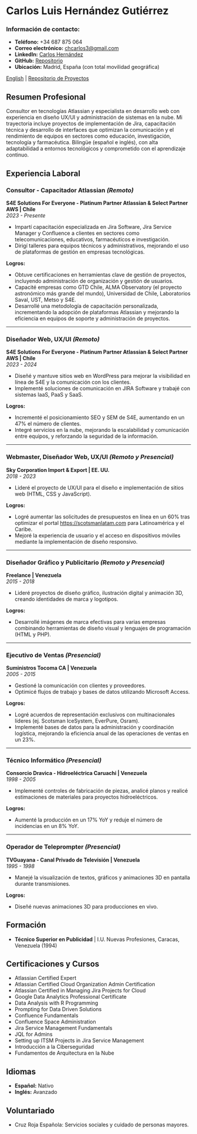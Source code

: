 
# Carlos Luis Hernández Gutiérrez

### Información de contacto:
- **Teléfono:** +34 687 875 064  
- **Correo electrónico:** chcarlos3@gmail.com  
- **LinkedIn:** [Carlos Hernández](https://linkedin.com/in/carloslhg)  
- **GitHub:** [Repositorio](https://carloslhg.github.io/Repositorio)  
- **Ubicación:** Madrid, España (con total movilidad geográfica)

 [English](./) | [Repositorio de Proyectos](../../README-es.md)

## Resumen Profesional
Consultor en tecnologías Atlassian y especialista en desarrollo web con experiencia en diseño UX/UI y administración de sistemas en la nube. Mi trayectoria incluye proyectos de implementación de Jira, capacitación técnica y desarrollo de interfaces que optimizan la comunicación y el rendimiento de equipos en sectores como educación, investigación, tecnología y farmacéutica. Bilingüe (español e inglés), con alta adaptabilidad a entornos tecnológicos y comprometido con el aprendizaje continuo.

## Experiencia Laboral

### **Consultor - Capacitador Atlassian** *(Remoto)*  
**S4E Solutions For Everyone - Platinum Partner Atlassian & Select Partner AWS | Chile**  
*2023 - Presente*  
- Impartí capacitación especializada en Jira Software, Jira Service Manager y Confluence a clientes en sectores como telecomunicaciones, educativos, farmacéuticos e investigación.  
- Dirigí talleres para equipos técnicos y administrativos, mejorando el uso de plataformas de gestión en empresas tecnológicas.  

**Logros:**  
- Obtuve certificaciones en herramientas clave de gestión de proyectos, incluyendo administración de organización y gestión de usuarios.  
- Capacité empresas como GTD Chile, ALMA Observatory (el proyecto astronómico más grande del mundo), Universidad de Chile, Laboratorios Saval, UST, Metso y S4E.  
- Desarrollé una metodología de capacitación personalizada, incrementando la adopción de plataformas Atlassian y mejorando la eficiencia en equipos de soporte y administración de proyectos.  

---

### **Diseñador Web, UX/UI** *(Remoto)*  
**S4E Solutions For Everyone - Platinum Partner Atlassian & Select Partner AWS | Chile**  
*2023 - 2024*  
- Diseñé y mantuve sitios web en WordPress para mejorar la visibilidad en línea de S4E y la comunicación con los clientes.  
- Implementé soluciones de comunicación en JIRA Software y trabajé con sistemas IaaS, PaaS y SaaS.  

**Logros:**  
- Incrementé el posicionamiento SEO y SEM de S4E, aumentando en un 47% el número de clientes.  
- Integré servicios en la nube, mejorando la escalabilidad y comunicación entre equipos, y reforzando la seguridad de la información.  

---

### **Webmaster, Diseñador Web, UX/UI** *(Remoto y Presencial)*  
**Sky Corporation Import & Export | EE. UU.**  
*2018 - 2023*  
- Lideré el proyecto de UX/UI para el diseño e implementación de sitios web (HTML, CSS y JavaScript).  

**Logros:**  
- Logré aumentar las solicitudes de presupuestos en línea en un 60% tras optimizar el portal https://scotsmanlatam.com para Latinoamérica y el Caribe.  
- Mejoré la experiencia de usuario y el acceso en dispositivos móviles mediante la implementación de diseño responsivo.  

---

### **Diseñador Gráfico y Publicitario** *(Remoto y Presencial)*  
**Freelance | Venezuela**  
*2015 - 2018*  
- Lideré proyectos de diseño gráfico, ilustración digital y animación 3D, creando identidades de marca y logotipos.  

**Logros:**  
- Desarrollé imágenes de marca efectivas para varias empresas combinando herramientas de diseño visual y lenguajes de programación (HTML y PHP).  

---

### **Ejecutivo de Ventas** *(Presencial)*  
**Suministros Tocoma CA | Venezuela**  
*2005 - 2015*  
- Gestioné la comunicación con clientes y proveedores.  
- Optimicé flujos de trabajo y bases de datos utilizando Microsoft Access.  

**Logros:**  
- Logré acuerdos de representación exclusivos con multinacionales líderes (ej. Scotsman IceSystem, EverPure, Osram).  
- Implementé bases de datos para la administración y coordinación logística, mejorando la eficiencia anual de las operaciones de ventas en un 23%.  

---

### **Técnico Informático** *(Presencial)*  
**Consorcio Dravica - Hidroeléctrica Caruachi | Venezuela**  
*1998 - 2005*  
- Implementé controles de fabricación de piezas, analicé planos y realicé estimaciones de materiales para proyectos hidroeléctricos.  

**Logros:**  
- Aumenté la producción en un 17% YoY y reduje el número de incidencias en un 8% YoY.  

---

### **Operador de Teleprompter** *(Presencial)*  
**TVGuayana - Canal Privado de Televisión | Venezuela**  
*1995 - 1998*  
- Manejé la visualización de textos, gráficos y animaciones 3D en pantalla durante transmisiones.  

**Logros:**  
- Diseñé nuevas animaciones 3D para producciones en vivo.  

## Formación
- **Técnico Superior en Publicidad** | I.U. Nuevas Profesiones, Caracas, Venezuela (1994)  

## Certificaciones y Cursos
- Atlassian Certified Expert  
- Atlassian Certified Cloud Organization Admin Certification  
- Atlassian Certified in Managing Jira Projects for Cloud  
- Google Data Analytics Professional Certificate  
- Data Analysis with R Programming  
- Prompting for Data Driven Solutions  
- Confluence Fundamentals  
- Confluence Space Administration  
- Jira Service Management Fundamentals  
- JQL for Admins  
- Setting up ITSM Projects in Jira Service Management  
- Introducción a la Ciberseguridad  
- Fundamentos de Arquitectura en la Nube  

## Idiomas
- **Español:** Nativo  
- **Inglés:** Avanzado  

## Voluntariado
- Cruz Roja Española: Servicios sociales y cuidado de personas mayores.  
